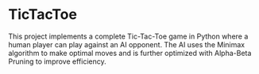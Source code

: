 # TicTacToe
This project implements a complete Tic-Tac-Toe game in Python where a human player can play against an AI opponent. The AI uses the Minimax algorithm to make optimal moves and is further optimized with Alpha-Beta Pruning to improve efficiency.
